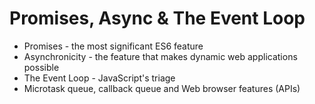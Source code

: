 # Promises, Async & The Event Loop

- Promises - the most significant ES6 feature
- Asynchronicity - the feature that makes dynamic web applications possible
- The Event Loop - JavaScript's triage
- Microtask queue, callback queue and Web browser features (APIs)
